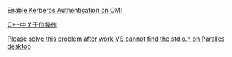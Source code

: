 [Enable Kerberos Authentication on OMI](https://github.com/Microsoft/omi/blob/brcampbe/kerbdoc/Unix/doc/setup-kerberos-omi.md)

[C++中关于位操作](http://www.hawstein.com/posts/5.1.html)

[Please solve this problem after work-VS cannot find the stdio.h on Paralles desktop](https://www.google.com.sg/#q=visual+studio+2015+cannot+find+stdio.h&spf=1495417689513)
